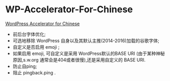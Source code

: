 # WP-Accelerator-For-Chinese
[WordPress Accelerator for Chinese](http://coolwp.com/wp-accelerator-for-chinese.html)


*   前后台字体优化;
*   可选地移除 WordPress 自身以及其默认主推(2014-2016)加载的谷歌字体;
*   自定义是否启用 emoji ;
*   如果启用 emoji, 可自定义是采用 WordPress默认的BASE URI (由于某种神秘原因,s.w.org 通常会是404或者很慢),还是采用自定义的 BASE URI.
*   防止自ping;
*   阻止 pingback.ping .

